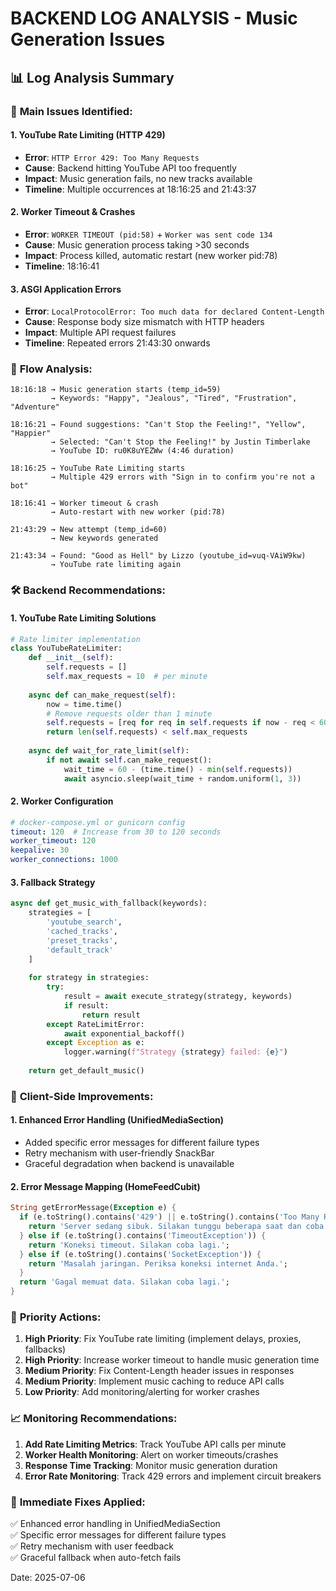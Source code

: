 # BACKEND LOG ANALYSIS - Music Generation Issues

## 📊 **Log Analysis Summary**

### 🎯 **Main Issues Identified:**

#### 1. **YouTube Rate Limiting (HTTP 429)**
- **Error**: `HTTP Error 429: Too Many Requests`
- **Cause**: Backend hitting YouTube API too frequently
- **Impact**: Music generation fails, no new tracks available
- **Timeline**: Multiple occurrences at 18:16:25 and 21:43:37

#### 2. **Worker Timeout & Crashes**
- **Error**: `WORKER TIMEOUT (pid:58)` + `Worker was sent code 134`
- **Cause**: Music generation process taking >30 seconds
- **Impact**: Process killed, automatic restart (new worker pid:78)
- **Timeline**: 18:16:41

#### 3. **ASGI Application Errors**
- **Error**: `LocalProtocolError: Too much data for declared Content-Length`
- **Cause**: Response body size mismatch with HTTP headers
- **Impact**: Multiple API request failures
- **Timeline**: Repeated errors 21:43:30 onwards

### 🔄 **Flow Analysis:**

```
18:16:18 → Music generation starts (temp_id=59)
         → Keywords: "Happy", "Jealous", "Tired", "Frustration", "Adventure"
         
18:16:21 → Found suggestions: "Can't Stop the Feeling!", "Yellow", "Happier"
         → Selected: "Can't Stop the Feeling!" by Justin Timberlake
         → YouTube ID: ru0K8uYEZWw (4:46 duration)

18:16:25 → YouTube Rate Limiting starts
         → Multiple 429 errors with "Sign in to confirm you're not a bot"
         
18:16:41 → Worker timeout & crash
         → Auto-restart with new worker (pid:78)

21:43:29 → New attempt (temp_id=60)
         → New keywords generated
         
21:43:34 → Found: "Good as Hell" by Lizzo (youtube_id=vuq-VAiW9kw)
         → YouTube rate limiting again
```

### 🛠️ **Backend Recommendations:**

#### **1. YouTube Rate Limiting Solutions**
```python
# Rate limiter implementation
class YouTubeRateLimiter:
    def __init__(self):
        self.requests = []
        self.max_requests = 10  # per minute
        
    async def can_make_request(self):
        now = time.time()
        # Remove requests older than 1 minute
        self.requests = [req for req in self.requests if now - req < 60]
        return len(self.requests) < self.max_requests
        
    async def wait_for_rate_limit(self):
        if not await self.can_make_request():
            wait_time = 60 - (time.time() - min(self.requests))
            await asyncio.sleep(wait_time + random.uniform(1, 3))
```

#### **2. Worker Configuration**
```yaml
# docker-compose.yml or gunicorn config
timeout: 120  # Increase from 30 to 120 seconds
worker_timeout: 120
keepalive: 30
worker_connections: 1000
```

#### **3. Fallback Strategy**
```python
async def get_music_with_fallback(keywords):
    strategies = [
        'youtube_search',
        'cached_tracks',
        'preset_tracks',
        'default_track'
    ]
    
    for strategy in strategies:
        try:
            result = await execute_strategy(strategy, keywords)
            if result:
                return result
        except RateLimitError:
            await exponential_backoff()
        except Exception as e:
            logger.warning(f"Strategy {strategy} failed: {e}")
    
    return get_default_music()
```

### 📱 **Client-Side Improvements:**

#### **1. Enhanced Error Handling (UnifiedMediaSection)**
- Added specific error messages for different failure types
- Retry mechanism with user-friendly SnackBar
- Graceful degradation when backend is unavailable

#### **2. Error Message Mapping (HomeFeedCubit)**
```dart
String getErrorMessage(Exception e) {
  if (e.toString().contains('429') || e.toString().contains('Too Many Requests')) {
    return 'Server sedang sibuk. Silakan tunggu beberapa saat dan coba lagi.';
  } else if (e.toString().contains('TimeoutException')) {
    return 'Koneksi timeout. Silakan coba lagi.';
  } else if (e.toString().contains('SocketException')) {
    return 'Masalah jaringan. Periksa koneksi internet Anda.';
  }
  return 'Gagal memuat data. Silakan coba lagi.';
}
```

### 🎯 **Priority Actions:**

1. **High Priority**: Fix YouTube rate limiting (implement delays, proxies, fallbacks)
2. **High Priority**: Increase worker timeout to handle music generation time
3. **Medium Priority**: Fix Content-Length header issues in responses
4. **Medium Priority**: Implement music caching to reduce API calls
5. **Low Priority**: Add monitoring/alerting for worker crashes

### 📈 **Monitoring Recommendations:**

1. **Add Rate Limiting Metrics**: Track YouTube API calls per minute
2. **Worker Health Monitoring**: Alert on worker timeouts/crashes
3. **Response Time Tracking**: Monitor music generation duration
4. **Error Rate Monitoring**: Track 429 errors and implement circuit breakers

### 🔧 **Immediate Fixes Applied:**

✅ Enhanced error handling in UnifiedMediaSection  
✅ Specific error messages for different failure types  
✅ Retry mechanism with user feedback  
✅ Graceful fallback when auto-fetch fails  

Date: 2025-07-06
